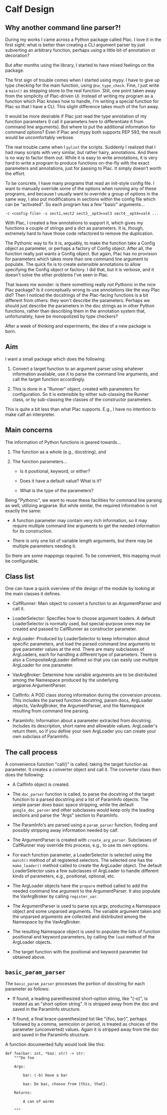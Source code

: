 # Calf Design

## Why another command line parser?!

During my works I came across a Python package called Plac.  I love it
in the first sight: what is better than creating a CLI argument parser
by just subverting an arbitrary function, perhaps using a little bit
of annotation or decoration?

But after months using the library, I started to have mixed feelings
on the package.

The first sign of trouble comes when I started using mypy.  I have to
give up type checking for the main function, using `@no_type_check`.
Fine, I just write a `main()` as stepping stone to the real function.
Still, one point taken away from the simplicity of Plac-driven UI.
Instead of writing my program as a function which Plac knows how to
handle, I'm writing a special function for Plac so that I have a CLI.
This slight difference takes much of the fun away.

It would be more desirable if Plac just read the type annotation of my
function parameters (I call it parameters here to differentiate it
from command line arguments).  But where to put the additional
information for command options?  Even if Plac and mypy both supports
PEP 593, the result would be uncomfortably verbose.

The real trouble came when I `pylint` the scripts.  Suddenly I
realized that I had many scripts with very similar, but rather hairy,
annotations.  And there is no way to factor them out.  While it is
easy to write annotations, it is very hard to write a program to
produce functions on-the-fly with the exact parameters and
annotations, just for passing to Plac.  It simply doesn't worth the
effort.

To be concrete, I have many programs that read an init-style config
file.  I want to manually override some of the options when running
any of these programs, and because I usually want to override a group
of options in the same way, I also put modifications in sections
within the config file which can be "activated".  So each program has
a few "basic" arguments...

    -c <config-file> -s sect1,sect2 sect3__opt3=val3 sect4__opt4=val4 ...

With Plac, I created a few annotations to support it, which gives my
functions a couple of strings and a dict as parameters.  It is,
though, extremely hard to have those code refactored to remove the
duplication.

The Pythonic way to fix it is, arguably, to make the function take a
Config object as parameter, or perhaps a factory of Config object.
After all, the function really just wants a Config object.  But again,
Plac has no provision for parameters which takes more than one command
line argument to populate.  The quick fix is to create extensible
annotations to allow specifying the Config object or factory.  I did
that, but it is verbose, and it doesn't solve the other problems I've
seen in Plac.

That leaves me wonder: is there something really not Pythonic in the
nice Plac package?  Is it conceptually wrong to use annotations like
the way Plac did?  Then I noticed the docstrings of the Plac-facing
functions is a bit different from others: they won't describe the
parameters.  Perhaps we should just describe the parameters in the doc
strings as in other Python functions, rather than describing them in
the annotation system that, unfortunately, have be monopolized by type
checkers?

After a week of thinking and experiments, the idea of a new package is
born.

## Aim

I want a small package which does the following:

 1. Convert a target function to an argument parser using whatever
    information available, use it to parse the command line arguments,
    and call the target function accordingly.

 2. This is done in a "Runner" object, created with parameters for
    configuration.  So it is extensible by either sub-classing the
    Runner class, or by sub-classing the classes of the constructor
    parameters.

This is quite a bit less than what Plac supports.  E.g., I have no
intention to make calf an interpreter.

## Main concerns

The information of Python functions is geared towards...

 1. The function as a whole (e.g., docstring), and

 2. The function parameters...

      * Is it positional, keyword, or either?

      * Does it have a default value?  What is it?
      
      * What is the type of the parameters?

Being "Pythonic", we want to reuse these facilities for command line
parsing as well, utilizing argparse.  But while similar, the required
information is not exactly the same:

  * A function parameter may contain very rich information, so it may
    require multiple command line arguments to get the needed
    information for its construction.

  * There is only one list of variable length arguments, but there may
    be multiple parameters needing it.

So there are some mappings required.  To be convenient, this mapping
must be configurable.

## Class list

One can have a quick overview of the design of the module by looking
at the main classes it defines.

  * CalfRunner: Main object to convert a function to an ArgumentParser
    and call it.
    
  * LoaderSelector: Specifies how to choose argument loaders.  A
    default LoaderSelector is normally used, but special-purpose ones
    may be created and passed to CalfRunner as constructor parameter.

  * ArgLoader: Produced by LoaderSelector to keep information about
    specific parameters, and load the parsed command line arguments to
    give parameter values at the end.  There are many subclasses of
    ArgLoaders, each for handling a different type of parameters.
    There is also a CompositeArgLoader defined so that you can easily
    use multiple ArgLoader for one parameter.

  * VarArgBroker: Determine how variable arguments are to be
    distributed among the Namespace produced by the underlying
    argparse.ArgumentParser.

  * CalfInfo: A POD class storing information during the conversion
    process.  This includes the parsed function docstring, param
    docs, ArgLoader objects, VarArgBroker, the ArgumentParser, and the
    Namespace resulting from command line parsing.

  * ParamInfo: Information about a parameter extracted from docstring.
    Includes its description, short name and allowable values.
    ArgLoader's return them, so if you define your own ArgLoader you
    can create your own subclass of ParamInfo.

## The call process

A convenience function "call()" is called, taking the target function
as parameter.  It creates a converter object and call it.  The
converter class then does the following:

  * A CalfInfo object is created.

  * The `doc_parser` function is called, to parse the docstring of the
    target function to a parsed docstring and a list of ParamInfo
    objects.  The simple parser does basic space stripping, while the
    default `google_doc_parser` and other subclasses would keep only
    the leading sections and parse the "Args" section to ParamInfo.
    
  * The ParamInfo's are parsed using a `param_parser` function,
    finding and possibly stripping away information needed by calf.

  * The ArgumentParser is created with `create_arg_parser`.
    Subclasses of CalfRunner may override this process, e.g., to use
    its own options.

  * For each function parameter, a LoaderSelector is selected using
    the `match()` method of all registered selectors.  The selected
    one has the `make_loader()` method called to create the ArgLoader
    object.  The default LoaderSelector uses a few subclasses of
    ArgLoader to handle different kinds of parameters, e.g.,
    positional, optional, etc.

  * The ArgLoader objects have the `prepare` method called to add the
    needed command line argument to the ArgumentParser.  It also
    populate the VarArgBroker by calling `register_var`.

  * The ArgumentParser is used to parse sys.argv, producing a
    Namespace object and some unparsed arguments.  The variable
    argument taken and the unparsed arguments are collected and
    distributed among the Namespace by the VarArgBroker.

  * The resulting Namespace object is used to populate the lists of
    function positional and keyword parameters, by calling the
    `load` method of the ArgLoader objects.

  * The target function with the positional and keyword parameter list
    obtained above.

## `basic_param_parser`

The `basic_param_parser` processes the portion of docstring for each
parameter as follows:

  * If found, a leading parenthesized short-option string, like
    "(-o)", is treated as an "short option string".  It is stripped
    away from the doc and saved in the ParamInfo structure.

  * If found, a final brace-parenthesized list like "{foo, bar}",
    perhaps followed by a comma, semicolon or period, is treated as
    choices of the parameter (unconverted) values.  Again it is
    stripped away from the doc and saved in the ParamInfo structure.

A function documented fully would look like this:

    def foo(bar: int, *baz: str) -> str:
        """Do foo

        Args:

            bar: (-b) Have a bar

            baz: Do baz, choose from {this, that}.

        Returns:

            A can of worms

        """
